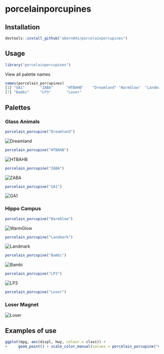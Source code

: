 # porcelainporcupines

Installation
------------

``` r
devtools::install_github("abern041/porcelainporcupines")
```

Usage
-----

``` r
library("porcelainporcupines")
```

View all palette names
``` r
names(porcelain_porcupines)
[1] "GA1"       "ZABA"      "HTBAHB"    "Dreamland" "WarmGlow"  "Landmark" 
[7] "Bambi"     "LP3"       "Loser"
```

Palettes
--------

### Glass Animals

``` r
porcelain_porcupine("Dreamland")
```

![Dreamland](https://user-images.githubusercontent.com/55102014/165415576-a9a37ca5-c2c4-4c7f-86d7-f110d92aeffb.jpg)

``` r
porcelain_porcupine("HTBAHB")
```

![HTBAHB](https://user-images.githubusercontent.com/55102014/165415735-c757f2aa-9099-48c4-ae20-e4b0e7adf17b.jpg)

``` r
porcelain_porcupine("ZABA")
```

![ZABA](https://user-images.githubusercontent.com/55102014/165415785-3b99c591-cf17-4b76-96db-e8dad4a671c1.jpg)

``` r
porcelain_porcupine("GA1")
```

![GA1](https://user-images.githubusercontent.com/55102014/165415841-317155d1-281f-4e96-b85e-be1286d82698.jpg)

### Hippo Campus

``` r
porcelain_porcupine("WarmGlow")
```

![WarmGlow](https://user-images.githubusercontent.com/55102014/165415900-634776c8-ae43-4693-af08-a632df1a6cef.jpg)

``` r
porcelain_porcupine("Landmark")
```

![Landmark](https://user-images.githubusercontent.com/55102014/165416079-8efd28a4-1f39-4746-8f08-42652e58c950.jpg)

``` r
porcelain_porcupine("Bambi")
```

![Bambi](https://user-images.githubusercontent.com/55102014/165416022-6f2aae06-aa73-44f9-b1f6-717494815ae6.jpg)

``` r
porcelain_porcupine("LP3")
```

![LP3](https://user-images.githubusercontent.com/55102014/165416122-886dcf04-cbf3-42fd-a17b-a5f5ac8ee5dd.jpg)

``` r
porcelain_porcupine("Loser")
```

### Loser Magnet

![Loser](https://user-images.githubusercontent.com/55102014/165416183-b93daa98-6024-41a8-9db6-2567456b1472.jpg)


Examples of use
-----

``` r
ggplot(mpg, aes(displ, hwy, colour = class)) + 
+     geom_point() + scale_color_manual(values = porcelain_porcupine("GA1")) + theme_bw()
```

